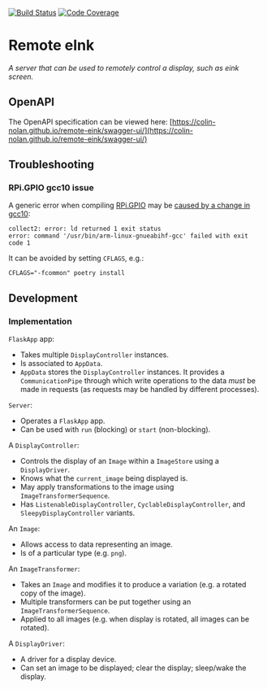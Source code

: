[![Build Status](https://travis-ci.com/colin-nolan/remote-eink.svg?branch=master)](https://travis-ci.com/colin-nolan/remote-eink)
[![Code Coverage](https://codecov.io/gh/colin-nolan/remote-eink/branch/master/graph/badge.svg)](https://codecov.io/gh/colin-nolan/remote-eink)

# Remote eInk
_A server that can be used to remotely control a display, such as eink screen._

## OpenAPI
The OpenAPI specification can be viewed here:
[https://colin-nolan.github.io/remote-eink/swagger-ui/](https://colin-nolan.github.io/remote-eink/swagger-ui/)


## Troubleshooting
### RPi.GPIO gcc10 issue
A generic error when compiling [RPi.GPIO](https://pypi.org/project/RPi.GPIO/) may be
[caused by a change in gcc10](https://forum.manjaro.org/t/pip-install-rpi-gpio-fail/25788/5):
``` 
collect2: error: ld returned 1 exit status
error: command '/usr/bin/arm-linux-gnueabihf-gcc' failed with exit code 1
```
It can be avoided by setting `CFLAGS`, e.g.:
```
CFLAGS="-fcommon" poetry install
```


## Development
### Implementation
`FlaskApp` app:
- Takes multiple `DisplayController` instances.
- Is associated to `AppData`.
- `AppData` stores the `DisplayController` instances. It provides a `CommunicationPipe` through which write operations
  to the data _must_ be made in requests (as requests may be handled by different processes). 

`Server`:
- Operates a `FlaskApp` app.
- Can be used with `run` (blocking) or `start` (non-blocking).

A `DisplayController`:
- Controls the display of an `Image` within a `ImageStore` using a `DisplayDriver`. 
- Knows what the `current_image` being displayed is.
- May apply transformations to the image using `ImageTransformerSequence`.
- Has `ListenableDisplayController`, `CyclableDisplayController`, and `SleepyDisplayController`
  variants.

An `Image`:
- Allows access to data representing an image.
- Is of a particular type (e.g. `png`).

An `ImageTransformer`:
- Takes an `Image` and modifies it to produce a variation (e.g. a rotated copy of the image).
- Multiple transformers can be put together using an `ImageTransformerSequence`.
- Applied to all images (e.g. when display is rotated, all images can be rotated).

A `DisplayDriver`:
- A driver for a display device.
- Can set an image to be displayed; clear the display; sleep/wake the display.

